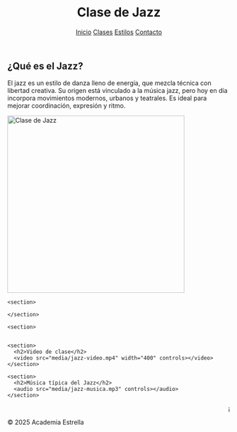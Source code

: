 <html lang="es">
<head>
  <meta charset="UTF-8">
  <link rel="stylesheet" href="css/estilos.css">
</head>
<body>
  <header>
    <h1>Clase de Jazz</h1>
    <nav>
      <a href="index.html">Inicio</a>
      <a href="clases.html">Clases</a>
      <a href="estilos.html">Estilos</a>
      <a href="contacto.html">Contacto</a>
    </nav>
  </header>

  <main>
    <section>
      <h2>¿Qué es el Jazz?</h2>
      <p>El jazz es un estilo de danza lleno de energía, que mezcla técnica con libertad creativa. Su origen está vinculado a la música jazz, pero hoy en día incorpora movimientos modernos, urbanos y teatrales. Es ideal para mejorar coordinación, expresión y ritmo.</p>
      <img src="https://lagazzettadf.com/wp-content/uploads/2019/11/jazz-1025x577.jpg?x26755" alt="Clase de Jazz" width="400">
    </section>

    <section>
      
    </section>

    <section>
      

    <section>
      <h2>Video de clase</h2>
      <video src="media/jazz-video.mp4" width="400" controls></video>
    </section>

    <section>
      <h2>Música típica del Jazz</h2>
      <audio src="media/jazz-musica.mp3" controls></audio>
    </section>

  <footer>
    <marquee>¡Exprésate con ritmo y energía en nuestras clases de Jazz!</marquee>
    <p>&copy; 2025 Academia Estrella</p>
  </footer>
